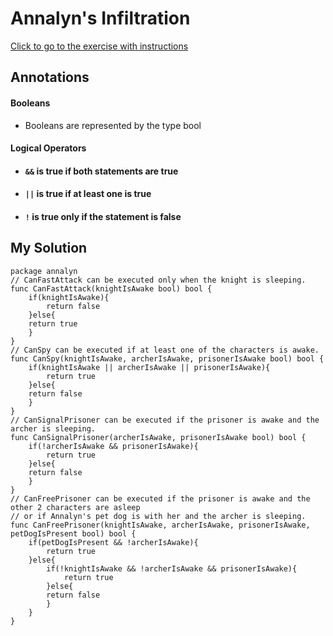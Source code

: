 # Annalyn's Infiltration
<a href="https://exercism.org/tracks/go/exercises/annalyns-infiltration">Click to go to the exercise with instructions</a>

## Annotations
#### Booleans
- Booleans are represented by the type bool

#### Logical Operators
- #### ```&&``` is true if both statements are true

- #### ```||``` is true if at least one is true

- #### ```!``` is true only if the statement is false

## My Solution

````
package annalyn
// CanFastAttack can be executed only when the knight is sleeping.
func CanFastAttack(knightIsAwake bool) bool {
    if(knightIsAwake){
        return false
    }else{
    return true
    }
}
// CanSpy can be executed if at least one of the characters is awake.
func CanSpy(knightIsAwake, archerIsAwake, prisonerIsAwake bool) bool {
	if(knightIsAwake || archerIsAwake || prisonerIsAwake){
        return true
    }else{
    return false
    }
}
// CanSignalPrisoner can be executed if the prisoner is awake and the archer is sleeping.
func CanSignalPrisoner(archerIsAwake, prisonerIsAwake bool) bool {
	if(!archerIsAwake && prisonerIsAwake){
        return true
    }else{
    return false
    }
}
// CanFreePrisoner can be executed if the prisoner is awake and the other 2 characters are asleep
// or if Annalyn's pet dog is with her and the archer is sleeping.
func CanFreePrisoner(knightIsAwake, archerIsAwake, prisonerIsAwake, petDogIsPresent bool) bool {
	if(petDogIsPresent && !archerIsAwake){
        return true
    }else{
    	if(!knightIsAwake && !archerIsAwake && prisonerIsAwake){
            return true
        }else{
        return false
        }
    }
}
